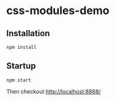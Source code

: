 css-modules-demo
================

## Installation

`npm install`

## Startup

`npm start`

Then checkout [http://localhost:8888/](http://localhost:8888/)
